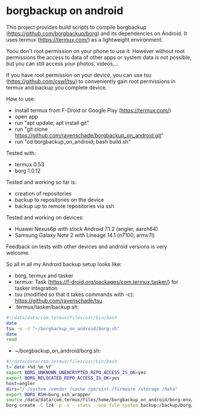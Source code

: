 # borgbackup on android
This project provides build scripts to compile borgbackup (https://github.com/borgbackup/borg) and its dependencies on Android. It uses termux (https://termux.com/) as a lightweight environment. 

Yoou don't root permission on your phone to use it. However without root permissions the access to data of other apps or system data is not possible, but you can still access your photos, videos,...

If you have root permission on your device, you can use tsu (https://github.com/cswl/tsu) to conveniently gain root permissions in termux and backup you complete device.

How to use:
 - install termux from F-Droid or Google Play (https://termux.com/)
 - open app
 - run "apt update; apt install git"
 - run "git clone https://github.com/ravenschade/borgbackup_on_android.git"
 - run "cd borgbackup_on_android; bash build.sh"

Tested with:
- termux 0.53
- borg 1.0.12

Tested and working so far is:
- creation of repositories 
- backup to repositories on the device
- backup up to remote repositories via ssh

Tested and working on devices:
- Huawei Nexus6p with stock Android 7.1.2 (angler, aarch64)
- Samsung Galaxy Note 2 with Lineage 14.1 (n7100, armv7l)

Feedback on tests with other devices and android versions is very welcome.

So all in all my Android backup setup looks like:
- borg, termux and tasker
- termux: Task (https://f-droid.org/packages/com.termux.tasker/) for tasker integration
- tsu (modified so that it takes commands with -c): https://github.com/ravenschade/tsu
- .termux/tasker/backup.sh:
``` bash
#!/data/data/com.termux/files/usr/bin/bash
date
tsu -e -c "~/borgbackup_on_android/borg.sh"
date
read
```
- ~/borgbackup_on_android/borg.sh:
```bash
#!/data/data/com.termux/files/usr/bin/bash
t=`date +%d_%m_%Y`
export BORG_UNKNOWN_UNENCRYPTED_REPO_ACCESS_IS_OK=yes
export BORG_RELOCATED_REPO_ACCESS_IS_OK=yes
host=angler
dirs="/ /system /vendor /cache /persist /firmware /storage /data"
export BORG_RSH=borg_ssh_wrapper
source /data/data/com.termux/files/home/borgbackup_on_android/borg-env/bin/activate
borg create -C lz4 -p -v --stats --one-file-system backup:/backup/borg/$host::$t $dirs # 2> ~/borg_backup_${t}.err
```
